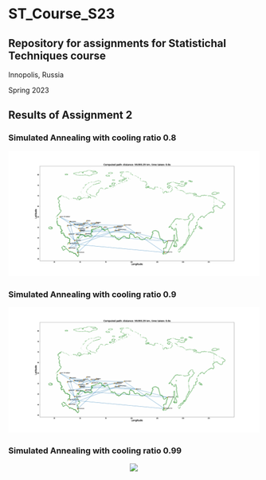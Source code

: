 # ST_Course_S23
Repository for assignments for Statistichal Techniques course
----
Innopolis, Russia

Spring 2023

## Results of Assignment 2
### Simulated Annealing with cooling ratio **0.8**
<p align = "center">
  <img src = "gifs/SA_fast.gif">
</p>

### Simulated Annealing with cooling ratio **0.9**
<p align = "center">
  <img src = "gifs/SA_middle.gif">
</p>

### Simulated Annealing with cooling ratio **0.99**
<p align = "center">
  <img src = "gifs/SA_slow.gif">
</p>
